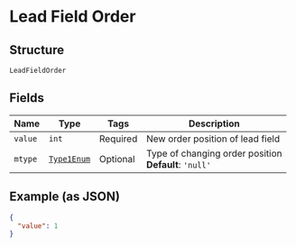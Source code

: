 
# Lead Field Order

## Structure

`LeadFieldOrder`

## Fields

| Name | Type | Tags | Description |
|  --- | --- | --- | --- |
| `value` | `int` | Required | New order position of lead field |
| `mtype` | [`Type1Enum`](../../doc/models/type-1-enum.md) | Optional | Type of changing order position<br>**Default**: `'null'` |

## Example (as JSON)

```json
{
  "value": 1
}
```

